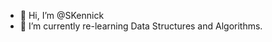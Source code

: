 - 👋 Hi, I’m @SKennick
- 🌱 I’m currently re-learning Data Structures and Algorithms.

<!---
SKennick/SKennick is a ✨ special ✨ repository because its `README.md` (this file) appears on your GitHub profile.
You can click the Preview link to take a look at your changes.
--->
